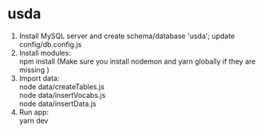 # usda

1. Install MySQL server and create schema/database 'usda'; update config/db.config.js
2. Install modules:
    <br />  npm install (Make sure you install nodemon and yarn globally if they are missing )
2. Import data:
    <br />  node data/createTables.js
    <br />  node data/insertVocabs.js
    <br />  node data/insertData.js
3. Run app:
    <br />  yarn dev
